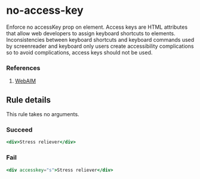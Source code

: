 # no-access-key

Enforce no accessKey prop on element. Access keys are HTML attributes that allow web developers to assign keyboard shortcuts to elements. Inconsistencies between keyboard shortcuts and keyboard commands used by screenreader and keyboard only users create accessibility complications so to avoid complications, access keys should not be used.

### References

1. [WebAIM](http://webaim.org/techniques/keyboard/accesskey#spec)

## Rule details

This rule takes no arguments.

### Succeed
```jsx
<div>Stress reliever</div>
```

### Fail
```jsx
<div accesskey="s">Stress reliever</div>
```
